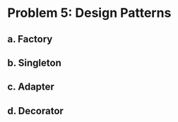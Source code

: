 Problem 5: Design Patterns
==========================

a. Factory
----------

b. Singleton
------------

c. Adapter
----------

d. Decorator
------------
